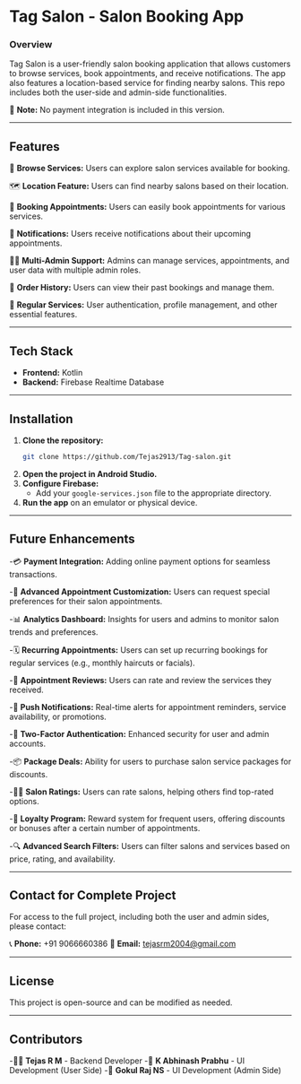 # **Tag Salon - Salon Booking App**

### Overview
Tag Salon is a user-friendly salon booking application that allows customers to browse services, book appointments, and receive notifications. The app also features a location-based service for finding nearby salons. This repo includes both the user-side and admin-side functionalities.

🚫 **Note:** No payment integration is included in this version.

---

## Features
📜 **Browse Services:** Users can explore salon services available for booking.

🗺️ **Location Feature:** Users can find nearby salons based on their location.

🛒 **Booking Appointments:** Users can easily book appointments for various services.

🔔 **Notifications:** Users receive notifications about their upcoming appointments.

🧑‍💼 **Multi-Admin Support:** Admins can manage services, appointments, and user data with multiple admin roles.

📌 **Order History:** Users can view their past bookings and manage them.

🔄 **Regular Services:** User authentication, profile management, and other essential features.

---

## Tech Stack
- **Frontend:** Kotlin
- **Backend:** Firebase Realtime Database

---
## Installation
1. **Clone the repository:**
   ```sh
   git clone https://github.com/Tejas2913/Tag-salon.git
   ```
2. **Open the project in Android Studio.**
3. **Configure Firebase:**
   - Add your `google-services.json` file to the appropriate directory.
4. **Run the app** on an emulator or physical device.

---

## Future Enhancements
-💳 **Payment Integration:** Adding online payment options for seamless transactions.

-🏅 **Advanced Appointment Customization:** Users can request special preferences for their salon appointments.

-📊 **Analytics Dashboard:** Insights for users and admins to monitor salon trends and preferences.

-🗓️ **Recurring Appointments:** Users can set up recurring bookings for regular services (e.g., monthly haircuts or facials).

-📝 **Appointment Reviews:** Users can rate and review the services they received.

-🔄 **Push Notifications:** Real-time alerts for appointment reminders, service availability, or promotions.

-🔐 **Two-Factor Authentication:** Enhanced security for user and admin accounts.

-📦 **Package Deals:** Ability for users to purchase salon service packages for discounts.

-🧑‍🔬 **Salon Ratings:** Users can rate salons, helping others find top-rated options.

-🎁 **Loyalty Program:** Reward system for frequent users, offering discounts or bonuses after a certain number of appointments.

-🔍 **Advanced Search Filters:** Users can filter salons and services based on price, rating, and availability.

---

## Contact for Complete Project
For access to the full project, including both the user and admin sides, please contact:

📞 **Phone:** +91 9066660386
📧 **Email:** tejasrm2004@gmail.com

---

## License
This project is open-source and can be modified as needed.

---

## Contributors
-👨‍💻 **Tejas R M** - Backend Developer
-🎨 **K Abhinash Prabhu** - UI Development (User Side)
-🔧 **Gokul Raj NS** - UI Development (Admin Side)
